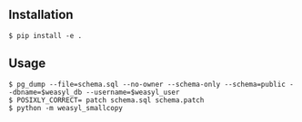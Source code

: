 ## Installation

```shellsession
$ pip install -e .
```


## Usage

```shellsession
$ pg_dump --file=schema.sql --no-owner --schema-only --schema=public --dbname=$weasyl_db --username=$weasyl_user
$ POSIXLY_CORRECT= patch schema.sql schema.patch
$ python -m weasyl_smallcopy
```
